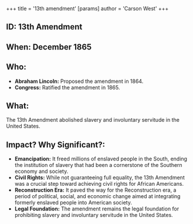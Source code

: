 +++
 title = '13th amendment'
[params]
	author = 'Carson West'
+++
## ID: 13th Amendment
## When: December 1865 
## Who: 
* **Abraham Lincoln:** Proposed the amendment in 1864.
* **Congress:**  Ratified the amendment in 1865. 
## What:
The 13th Amendment abolished slavery and involuntary servitude in the United States.
## Impact? Why Significant?:
* **Emancipation:**  It freed millions of enslaved people in the South, ending the institution of slavery that had been a cornerstone of the Southern economy and society.
* **Civil Rights:**  While not guaranteeing full equality, the 13th Amendment was a crucial step toward achieving civil rights for African Americans. 
* **Reconstruction Era:** It paved the way for the Reconstruction era, a period of political, social, and economic change aimed at integrating formerly enslaved people into American society. 
* **Legal Foundation:**  The amendment remains the legal foundation for prohibiting slavery and involuntary servitude in the United States. 
